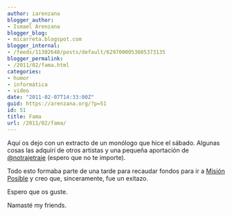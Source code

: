 ```yaml
---
author: iarenzana
blogger_author:
- Ismael Arenzana
blogger_blog:
- micarreta.blogspot.com
blogger_internal:
- /feeds/11302648/posts/default/6297000053605373135
blogger_permalink:
- /2011/02/fama.html
categories:
- humor
- informática
- video
date: "2011-02-07T14:33:00Z"
guid: https://arenzana.org/?p=51
id: 51
title: Fama
url: /2011/02/fama/
---
```

Aqu&iacute; os dejo con un extracto de un mon&oacute;logo que hice el s&aacute;bado. Algunas cosas las adquir&iacute; de otros artistas y una peque&ntilde;a aportaci&oacute;n de [@notrajetraje](http://twitter.com/#!/notrajetraje) (espero que no te importe).

Todo esto formaba parte de una tarde para recaudar fondos para ir a [Misi&oacute;n Posible](http://www.misionposible.com/)&nbsp;y creo que, sinceramente, fue un exitazo.

Espero que os guste.

Namast&eacute; my friends.

&nbsp;

<p style="text-align: center;">
</p>